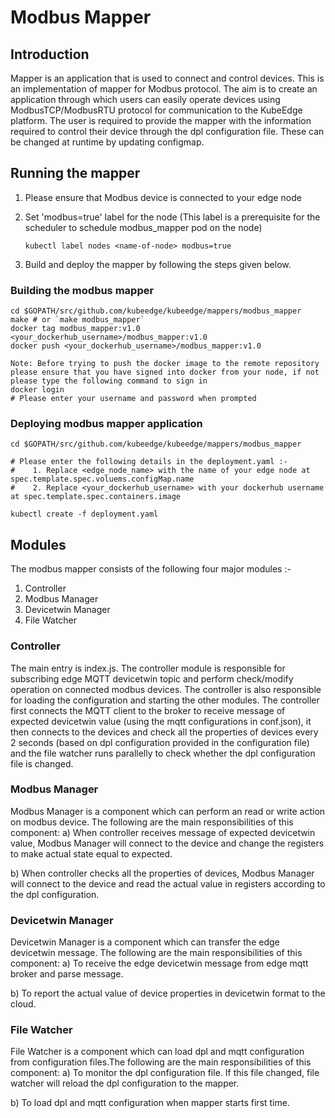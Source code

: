 # Modbus Mapper


## Introduction

Mapper is an application that is used to connect and control devices. This is an implementation of mapper for
Modbus protocol. The aim is to create an application through which users can easily operate devices using ModbusTCP/ModbusRTU protocol for communication to the KubeEdge platform. The user is required to provide the mapper with the information required to control their device through the dpl configuration file. These can be changed at runtime by updating configmap.

## Running the mapper

  1. Please ensure that Modbus device is connected to your edge node
  2. Set 'modbus=true' label for the node (This label is a prerequisite for the scheduler to schedule modbus_mapper pod on the node)

      ```shell
      kubectl label nodes <name-of-node> modbus=true
      ```

  3. Build and deploy the mapper by following the steps given below.

### Building the modbus mapper

 ```shell
cd $GOPATH/src/github.com/kubeedge/kubeedge/mappers/modbus_mapper
make # or `make modbus_mapper`
docker tag modbus_mapper:v1.0 <your_dockerhub_username>/modbus_mapper:v1.0
docker push <your_dockerhub_username>/modbus_mapper:v1.0

Note: Before trying to push the docker image to the remote repository please ensure that you have signed into docker from your node, if not please type the following command to sign in
 docker login
 # Please enter your username and password when prompted
 ```

### Deploying modbus mapper application

```shell
cd $GOPATH/src/github.com/kubeedge/kubeedge/mappers/modbus_mapper

# Please enter the following details in the deployment.yaml :-
#    1. Replace <edge_node_name> with the name of your edge node at spec.template.spec.voluems.configMap.name
#    2. Replace <your_dockerhub_username> with your dockerhub username at spec.template.spec.containers.image

kubectl create -f deployment.yaml
```

## Modules

The modbus mapper consists of the following four major modules :-

 1. Controller
 2. Modbus Manager
 3. Devicetwin Manager
 4. File Watcher

 ### Controller

 The main entry is index.js. The controller module is responsible for subscribing edge MQTT devicetwin topic and perform check/modify operation on connected modbus devices. The controller is also responsible for loading the configuration and starting the other modules. The controller first connects the MQTT client to the broker to receive message of expected devicetwin value (using the mqtt configurations in conf.json), it then connects to the devices and check all the properties of devices every 2 seconds (based on dpl configuration provided in the configuration file) and the file watcher runs parallelly to check whether the dpl configuration file is changed.

 ### Modbus Manager

 Modbus Manager is a component which can perform an read or write action on modbus device. The following are the main responsibilities of this component:
 a) When controller receives message of expected devicetwin value, Modbus Manager will connect to the device and change the registers to make actual state equal to expected.

 b) When controller checks all the properties of devices, Modbus Manager will connect to the device and read the actual value in registers according to the dpl configuration.

 ### Devicetwin Manager

 Devicetwin Manager is a component which can transfer the edge devicetwin message. The following are the main responsibilities of this component:
 a) To receive the edge devicetwin message from edge mqtt broker and parse message.

 b) To report the actual value of device properties in devicetwin format to the cloud.

 ### File Watcher

 File Watcher is a component which can load dpl and mqtt configuration from configuration files.The following are the main responsibilities of this component:
 a) To monitor the dpl configuration file. If this file changed, file watcher will reload the dpl configuration to the mapper.

 b) To load dpl and mqtt configuration when mapper starts first time.

